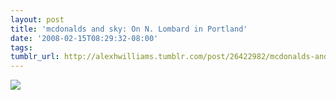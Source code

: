 ```yaml
---
layout: post
title: 'mcdonalds and sky: On N. Lombard in Portland'
date: '2008-02-15T08:29:32-08:00'
tags: 
tumblr_url: http://alexhwilliams.tumblr.com/post/26422982/mcdonalds-and-sky-on-n-lombard-in-portland
---
```

<img src="http://25.media.tumblr.com/EXq6qISRE5gi3n5h30F3XGV7_250.jpg"/>
